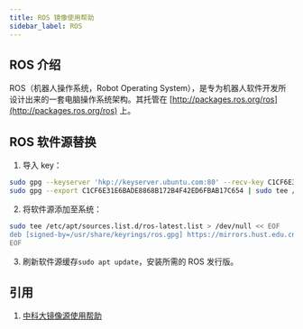 ```yaml
---
title: ROS 镜像使用帮助
sidebar_label: ROS
---
```


## ROS 介绍

ROS（机器人操作系统，Robot Operating System），是专为机器人软件开发所设计出来的一套电脑操作系统架构。其托管在 [http://packages.ros.org/ros](http://packages.ros.org/ros) 上。

## ROS 软件源替换

1. 导入 key：

```bash
sudo gpg --keyserver 'hkp://keyserver.ubuntu.com:80' --recv-key C1CF6E31E6BADE8868B172B4F42ED6FBAB17C654
sudo gpg --export C1CF6E31E6BADE8868B172B4F42ED6FBAB17C654 | sudo tee /usr/share/keyrings/ros.gpg > /dev/null
```

2. 将软件源添加至系统：

```bash
sudo tee /etc/apt/sources.list.d/ros-latest.list > /dev/null << EOF
deb [signed-by=/usr/share/keyrings/ros.gpg] https://mirrors.hust.edu.cn/ros/ubuntu $(lsb_release -sc) main
EOF
```

3. 刷新软件源缓存`sudo apt update`，安装所需的 ROS 发行版。

## 引用

1. [中科大镜像源使用帮助](https://mirrors.ustc.edu.cn/help/ros.html)

